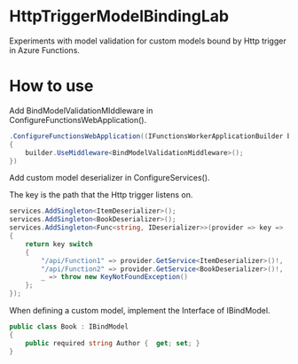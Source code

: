 # HttpTriggerModelBindingLab
Experiments with model validation for custom models bound by Http trigger in Azure Functions.

# How to use

Add BindModelValidationMIddleware in ConfigureFunctionsWebApplication().
```cs
.ConfigureFunctionsWebApplication((IFunctionsWorkerApplicationBuilder builder) =>
{
    builder.UseMiddleware<BindModelValidationMiddleware>();
})
```

Add custom model deserializer in ConfigureServices().

The key is the path that the Http trigger listens on.

```cs
services.AddSingleton<ItemDeserializer>();
services.AddSingleton<BookDeserializer>();
services.AddSingleton<Func<string, IDeserializer>>(provider => key =>
{
    return key switch
    {
        "/api/Function1" => provider.GetService<ItemDeserializer>()!,
        "/api/Function2" => provider.GetService<BookDeserializer>()!,
        _ => throw new KeyNotFoundException()
    };
});
```

When defining a custom model, implement the Interface of IBindModel.

```cs
public class Book : IBindModel
{
    public required string Author {  get; set; }
}
```